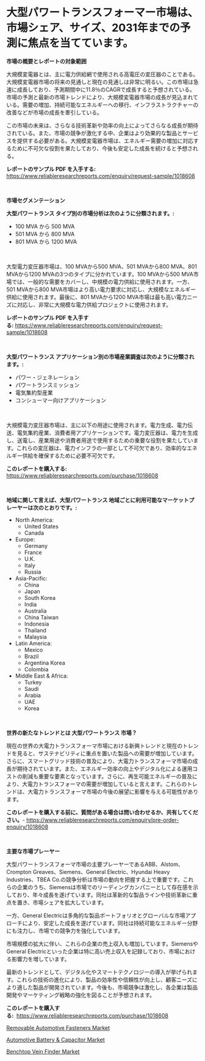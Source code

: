 <p><h1>大型パワートランスフォーマー市場は、市場シェア、サイズ、2031年までの予測に焦点を当てています。</h1></p><p><strong>市場の概要とレポートの対象範囲</strong></p>
<p><p>大規模変電器とは、主に電力供給網で使用される高電圧の変圧器のことである。大規模変電器市場の将来の見通しと現在の見通しは非常に明るい。この市場は急速に成長しており、予測期間中に11.8％のCAGRで成長すると予想されている。市場の予測と最新の市場トレンドにより、大規模変電器市場の成長が見込まれている。需要の増加、持続可能なエネルギーへの移行、インフラストラクチャーの改善などが市場の成長を牽引している。</p><p>この市場の未来は、さらなる技術革新や効率の向上によってさらなる成長が期待されている。また、市場の競争が激化する中、企業はより効果的な製品とサービスを提供する必要がある。大規模変電器市場は、エネルギー需要の増加に対応するために不可欠な役割を果たしており、今後も安定した成長を続けると予想される。</p></p>
<p><strong>レポートのサンプル PDF を入手する:</strong> <a href="https://www.reliableresearchreports.com/enquiry/request-sample/1018608">https://www.reliableresearchreports.com/enquiry/request-sample/1018608</a></p>
<p>&nbsp;</p>
<p><strong>市場セグメンテーション</strong></p>
<p><strong>大型パワートランス タイプ別の市場分析は次のように分類されます。:</strong></p>
<p><ul><li>100 MVA から 500 MVA</li><li>501 MVA から 800 MVA</li><li>801 MVA から 1200 MVA</li></ul></p>
<p>&nbsp;</p>
<p><p>大型電力変圧器市場は、100 MVAから500 MVA、501 MVAから800 MVA、801 MVAから1200 MVAの3つのタイプに分かれています。100 MVAから500 MVA市場では、一般的な需要をカバーし、中規模の電力供給に使用されます。一方、501 MVAから800 MVA市場はより高い電力要求に対応し、大規模なエネルギー供給に使用されます。最後に、801 MVAから1200 MVA市場は最も高い電力ニーズに対応し、非常に大規模な電力供給プロジェクトに使用されます。</p></p>
<p><strong>レポートのサンプル PDF を入手する:</strong>&nbsp;<a href="https://www.reliableresearchreports.com/enquiry/request-sample/1018608">https://www.reliableresearchreports.com/enquiry/request-sample/1018608</a></p>
<p>&nbsp;</p>
<p><strong> 大型パワートランス アプリケーション別の市場産業調査は次のように分類されます。:</strong></p>
<p><ul><li>パワー・ジェネレーション</li><li>パワートランスミッション</li><li>電気集約型産業</li><li>コンシューマー向けアプリケーション</li></ul></p>
<p>&nbsp;</p>
<p><p>大規模電力変圧器市場は、主に以下の用途に使用されます。電力生成、電力伝送、電気集約産業、消費者用アプリケーションです。電力変圧器は、電力を生成し、送電し、産業用途や消費者用途で使用するための重要な役割を果たしています。これらの変圧器は、電力インフラの一部として不可欠であり、効率的なエネルギー供給を確保するために必要不可欠です。</p></p>
<p><strong>このレポートを購入する:</strong>&nbsp; <a href="https://www.reliableresearchreports.com/purchase/1018608">https://www.reliableresearchreports.com/purchase/1018608</a></p>
<p>&nbsp;</p>
<p><strong>地域に関して言えば、大型パワートランス 地域ごとに利用可能なマーケットプレーヤーは次のとおりです。:</strong></p>
<p><ul>
    <li>
        North America:
        <ul>
            <li>United States</li>
            <li>Canada</li>
        </ul>
    </li>
    <li>
        Europe:
        <ul>
            <li>Germany</li>
            <li>France</li>
            <li>U.K.</li>
            <li>Italy</li>
            <li>Russia</li>
        </ul>
    </li>
    <li>
        Asia-Pacific:
        <ul>
            <li>China</li>
            <li>Japan</li>
            <li>South Korea</li>
            <li>India</li>
            <li>Australia</li>
            <li>China Taiwan</li>
            <li>Indonesia</li>
            <li>Thailand</li>
            <li>Malaysia</li>
        </ul>
    </li>
    <li>
        Latin America:
        <ul>
            <li>Mexico</li>
            <li>Brazil</li>
            <li>Argentina Korea</li>
            <li>Colombia</li>
        </ul>
    </li>
    <li>
        Middle East & Africa:
        <ul>
            <li>Turkey</li>
            <li>Saudi</li>
            <li>Arabia</li>
            <li>UAE</li>
            <li>Korea</li>
        </ul>
    </li>
    </ul></p>
<p>&nbsp;</p>
<p><strong>世界の新たなトレンドとは 大型パワートランス 市場？</strong></p>
<p><p>現在の世界の大電力トランスフォーマ市場における新興トレンドと現在のトレンドを見ると、サステナビリティに重点を置いた製品への需要が増加しています。さらに、スマートグリッド技術の普及により、大電力トランスフォーマ市場の成長が期待されています。また、エネルギー効率の向上やデジタル化による運用コストの削減も重要な要素となっています。さらに、再生可能エネルギーの普及により、大電力トランスフォーマの需要が増加していると言えます。これらのトレンドは、大電力トランスフォーマ市場の今後の展望に影響を与える可能性があります。</p></p>
<p><strong>このレポートを購入する前に、質問がある場合は問い合わせるか、共有してください。</strong>- <a href="https://www.reliableresearchreports.com/enquiry/pre-order-enquiry/1018608">https://www.reliableresearchreports.com/enquiry/pre-order-enquiry/1018608</a></p>
<p>&nbsp;</p>
<p><strong>主要な市場プレーヤー</strong></p>
<p><p>大型パワートランスフォーマ市場の主要プレーヤーであるABB、Alstom、Crompton Greaves、Siemens、General Electric、Hyundai Heavy Industries、TBEA Co.の競争分析は市場の動向を把握する上で重要です。これらの企業のうち、Siemensは市場でのリーディングカンパニーとして存在感を示しており、年々成長を遂げています。同社は革新的な製品ラインや技術革新に重点を置き、市場シェアを拡大しています。</p><p>一方、General Electricは多角的な製品ポートフォリオとグローバルな市場アプローチにより、安定した成長を遂げています。同社は持続可能なエネルギー分野にも注力し、市場での競争力を強化しています。</p><p>市場規模の拡大に伴い、これらの企業の売上収入も増加しています。SiemensやGeneral Electricといった企業は特に高い売上収入を記録しており、市場における影響力を増しています。</p><p>最新のトレンドとして、デジタル化やスマートテクノロジーの導入が挙げられます。これらの技術の進化により、製品の効率性や信頼性が向上し、顧客ニーズにより適した製品が開発されています。今後も、市場競争は激化し、各企業は製品開発やマーケティング戦略の強化を図ることが予想されます。</p></p>
<p><strong>このレポートを購入する:</strong>&nbsp;&nbsp;<a href="https://www.reliableresearchreports.com/purchase/1018608">https://www.reliableresearchreports.com/purchase/1018608</a></p>
<p><p><a href="https://view.publitas.com/reportprime-1/removable-automotive-fasteners-market-size-share-trends-analysis-report-by-material-by-type-by-end-user-by-region-and-segment-forecasts-2023-2030/">Removable Automotive Fasteners Market</a></p><p><a href="https://github.com/Sherrillcrooksxa8i18ucf2m/Market-Research-Report-List-1/blob/main/automotive-battery-capacitor-market.md">Automotive Battery & Capacitor Market</a></p><p><a href="https://view.publitas.com/reportprime-1/global-benchtop-vein-finder-market-by-types-applications-and-major-players-with-regional-growth-rate-analysis-and-development-situation-from-2023-to-2030/">Benchtop Vein Finder Market</a></p></p>